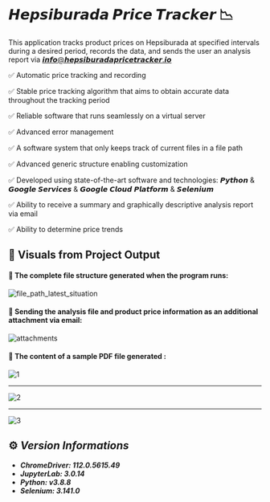 # 𝙃𝙚𝙥𝙨𝙞𝙗𝙪𝙧𝙖𝙙𝙖 𝙋𝙧𝙞𝙘𝙚 𝙏𝙧𝙖𝙘𝙠𝙚𝙧 📉

This application tracks product prices on Hepsiburada at specified intervals during a desired period, records the data, and sends the user an analysis report via 𝙞𝙣𝙛𝙤@𝙝𝙚𝙥𝙨𝙞𝙗𝙪𝙧𝙖𝙙𝙖𝙥𝙧𝙞𝙘𝙚𝙩𝙧𝙖𝙘𝙠𝙚𝙧.𝙞𝙤

✅ Automatic price tracking and recording

✅ Stable price tracking algorithm that aims to obtain accurate data throughout the tracking period

✅ Reliable software that runs seamlessly on a virtual server

✅ Advanced error management

✅ A software system that only keeps track of current files in a file path

✅ Advanced generic structure enabling customization

✅ Developed using state-of-the-art software and technologies: 𝙋𝙮𝙩𝙝𝙤𝙣 & 𝙂𝙤𝙤𝙜𝙡𝙚 𝙎𝙚𝙧𝙫𝙞𝙘𝙚𝙨 & 𝙂𝙤𝙤𝙜𝙡𝙚 𝘾𝙡𝙤𝙪𝙙 𝙋𝙡𝙖𝙩𝙛𝙤𝙧𝙢 & 𝙎𝙚𝙡𝙚𝙣𝙞𝙪𝙢

✅ Ability to receive a summary and graphically descriptive analysis report via email

✅ Ability to determine price trends

## 📂  Visuals from Project Output
#### 📌 The complete file structure generated when the program runs:
![file_path_latest_situation](https://user-images.githubusercontent.com/71190059/234955059-aed69269-e572-47dd-953b-c1f5f8c787e3.png)
#### 📌 Sending the analysis file and product price information as an additional attachment via email:
![attachments](https://user-images.githubusercontent.com/71190059/234964360-168cc6f6-307f-48b7-a4c3-4c9e7fed503e.png)
 #### 📌 The content of a sample PDF file generated :
![1](https://user-images.githubusercontent.com/71190059/234956558-28a2262b-d560-4a2d-b5ce-b1088e3e6606.png)
____________________________________________________________________________________________________________
![2](https://user-images.githubusercontent.com/71190059/234956630-2c82da81-6ab6-4a39-bdd9-8bdfa55c5e9c.png)
____________________________________________________________________________________________________________
![3](https://user-images.githubusercontent.com/71190059/234956654-0d373cc1-7727-468e-85c0-3b5a594807f8.png)

## ⚙️ **_Version Informations_**
- ***ChromeDriver: 112.0.5615.49***
- ***JupyterLab: 3.0.14***
- ***Python: v3.8.8***
- ***Selenium: 3.141.0***



